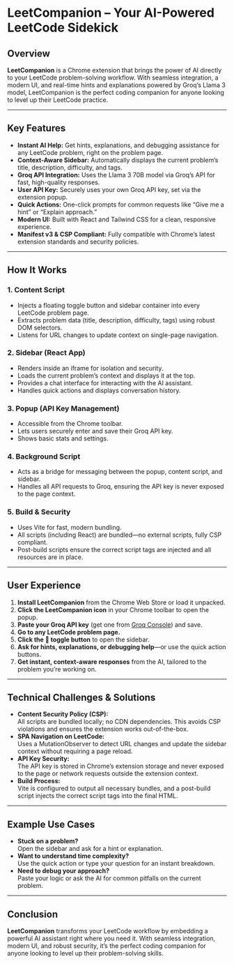 # LeetCompanion – Your AI-Powered LeetCode Sidekick

## Overview

**LeetCompanion** is a Chrome extension that brings the power of AI directly to your LeetCode problem-solving workflow. With seamless integration, a modern UI, and real-time hints and explanations powered by Groq’s Llama 3 model, LeetCompanion is the perfect coding companion for anyone looking to level up their LeetCode practice.

---

## Key Features

- **Instant AI Help:** Get hints, explanations, and debugging assistance for any LeetCode problem, right on the problem page.
- **Context-Aware Sidebar:** Automatically displays the current problem’s title, description, difficulty, and tags.
- **Groq API Integration:** Uses the Llama 3 70B model via Groq’s API for fast, high-quality responses.
- **User API Key:** Securely uses your own Groq API key, set via the extension popup.
- **Quick Actions:** One-click prompts for common requests like “Give me a hint” or “Explain approach.”
- **Modern UI:** Built with React and Tailwind CSS for a clean, responsive experience.
- **Manifest v3 & CSP Compliant:** Fully compatible with Chrome’s latest extension standards and security policies.

---

## How It Works

### 1. Content Script
- Injects a floating toggle button and sidebar container into every LeetCode problem page.
- Extracts problem data (title, description, difficulty, tags) using robust DOM selectors.
- Listens for URL changes to update context on single-page navigation.

### 2. Sidebar (React App)
- Renders inside an iframe for isolation and security.
- Loads the current problem’s context and displays it at the top.
- Provides a chat interface for interacting with the AI assistant.
- Handles quick actions and displays conversation history.

### 3. Popup (API Key Management)
- Accessible from the Chrome toolbar.
- Lets users securely enter and save their Groq API key.
- Shows basic stats and settings.

### 4. Background Script
- Acts as a bridge for messaging between the popup, content script, and sidebar.
- Handles all API requests to Groq, ensuring the API key is never exposed to the page context.

### 5. Build & Security
- Uses Vite for fast, modern bundling.
- All scripts (including React) are bundled—no external scripts, fully CSP compliant.
- Post-build scripts ensure the correct script tags are injected and all resources are in place.

---

## User Experience

1. **Install LeetCompanion** from the Chrome Web Store or load it unpacked.
2. **Click the LeetCompanion icon** in your Chrome toolbar to open the popup.
3. **Paste your Groq API key** (get one from [Groq Console](https://console.groq.com/keys)) and save.
4. **Go to any LeetCode problem page.**
5. **Click the 🤖 toggle button** to open the sidebar.
6. **Ask for hints, explanations, or debugging help**—or use the quick action buttons.
7. **Get instant, context-aware responses** from the AI, tailored to the problem you’re working on.

---

## Technical Challenges & Solutions

- **Content Security Policy (CSP):**  
  All scripts are bundled locally; no CDN dependencies. This avoids CSP violations and ensures the extension works out-of-the-box.
- **SPA Navigation on LeetCode:**  
  Uses a MutationObserver to detect URL changes and update the sidebar context without requiring a page reload.
- **API Key Security:**  
  The API key is stored in Chrome’s extension storage and never exposed to the page or network requests outside the extension context.
- **Build Process:**  
  Vite is configured to output all necessary bundles, and a post-build script injects the correct script tags into the final HTML.

---

## Example Use Cases

- **Stuck on a problem?**  
  Open the sidebar and ask for a hint or explanation.
- **Want to understand time complexity?**  
  Use the quick action or type your question for an instant breakdown.
- **Need to debug your approach?**  
  Paste your logic or ask the AI for common pitfalls on the current problem.

---

## Conclusion

**LeetCompanion** transforms your LeetCode workflow by embedding a powerful AI assistant right where you need it. With seamless integration, modern UI, and robust security, it’s the perfect coding companion for anyone looking to level up their problem-solving skills.
